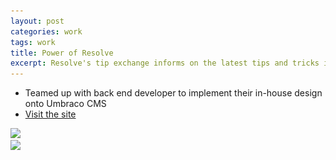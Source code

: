 ```yaml
---
layout: post
categories: work
tags: work
title: Power of Resolve
excerpt: Resolve's tip exchange informs on the latest tips and tricks in removing difficult stains
---
```


* Teamed up with back end developer to implement their in-house design onto Umbraco CMS
* [Visit the site](http://powerofresolve.com)

<div class="screenshot screenshot-combo">
  <div class="screenshot-chrome">
    <img src="/assets/powerofresolve-screenshot-1.jpg" srcset="/assets/powerofresolve-screenshot-1.jpg 1x, /assets/powerofresolve-screenshot-1@2x.jpg 2x">
  </div>
  <div class="screenshot-mobile">
    <img src="/assets/powerofresolve-screenshot-4.jpg" srcset="/assets/powerofresolve-screenshot-4.jpg 1x, /assets/powerofresolve-screenshot-4@2x.jpg 2x">
  </div>
</div>
